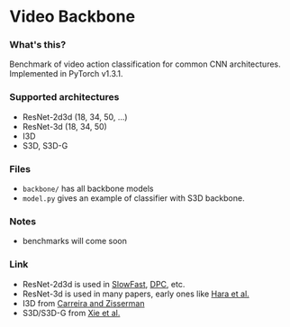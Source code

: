 # Video Backbone

### What's this?
Benchmark of video action classification for common CNN architectures. Implemented in PyTorch v1.3.1.

### Supported architectures
* ResNet-2d3d (18, 34, 50, ...)
* ResNet-3d (18, 34, 50)
* I3D
* S3D, S3D-G

### Files
* `backbone/` has all backbone models
* `model.py` gives an example of classifier with S3D backbone. 

### Notes
* benchmarks will come soon

### Link
* ResNet-2d3d is used in [SlowFast](https://github.com/facebookresearch/SlowFast),
[DPC](https://github.com/TengdaHan/DPC), etc.
* ResNet-3d is used in many papers, early ones like [Hara et al.](https://arxiv.org/abs/1711.09577)
* I3D from [Carreira and Zisserman](https://arxiv.org/abs/1705.07750)
* S3D/S3D-G from [Xie et al.](https://arxiv.org/abs/1712.04851)

